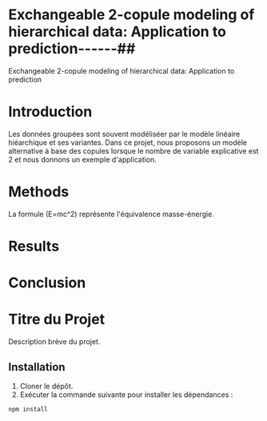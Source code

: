 
# Exchangeable 2-copule modeling of hierarchical data: Application to prediction------##

Exchangeable 2-copule modeling of hierarchical data: Application to prediction


# Introduction
Les données groupées sont souvent modéliséer par le modèle linéaire hiéarchique et ses variantes. 
Dans ce projet, nous proposons un modèle alternative à base des copules lorsque le nombre de variable explicative est 2
et nous donnons un exemple d'application.

# Methods
La formule \(E=mc^2\) représente l'équivalence masse-énergie.
# Results

# Conclusion


# Titre du Projet

Description brève du projet.

## Installation

1. Cloner le dépôt.
2. Exécuter la commande suivante pour installer les dépendances :

```bash
npm install
